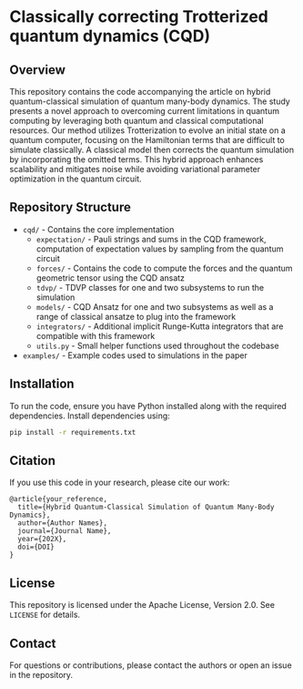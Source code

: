 # Classically correcting Trotterized quantum dynamics (CQD)

## Overview
This repository contains the code accompanying the article on hybrid quantum-classical simulation of quantum many-body dynamics. The study presents a novel approach to overcoming current limitations in quantum computing by leveraging both quantum and classical computational resources. Our method utilizes Trotterization to evolve an initial state on a quantum computer, focusing on the Hamiltonian terms that are difficult to simulate classically. A classical model then corrects the quantum simulation by incorporating the omitted terms. This hybrid approach enhances scalability and mitigates noise while avoiding variational parameter optimization in the quantum circuit.


## Repository Structure
- `cqd/` - Contains the core implementation 
    - `expectation/` - Pauli strings and sums in the CQD framework, computation of expectation values by sampling from the quantum circuit
    - `forces/` - Contains the code to compute the forces and the quantum geometric tensor using the CQD ansatz
    - `tdvp/` - TDVP classes for one and two subsystems to run the simulation
    - `models/` - CQD Ansatz for one and two subsystems as well as a range of classical ansatze to plug into the framework
    - `integrators/` - Additional implicit Runge-Kutta integrators that are compatible with this framework
    - `utils.py` - Small helper functions used throughout the codebase
- `examples/` - Example codes used to simulations in the paper


## Installation
To run the code, ensure you have Python installed along with the required dependencies. Install dependencies using:
```bash
pip install -r requirements.txt
```

## Citation
If you use this code in your research, please cite our work:
```
@article{your_reference,
  title={Hybrid Quantum-Classical Simulation of Quantum Many-Body Dynamics},
  author={Author Names},
  journal={Journal Name},
  year={202X},
  doi={DOI}
}
```

## License
This repository is licensed under the Apache License, Version 2.0. See `LICENSE` for details.

## Contact
For questions or contributions, please contact the authors or open an issue in the repository.


